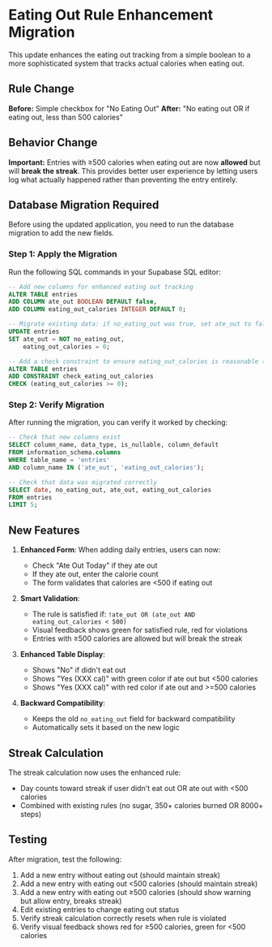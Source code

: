 # Eating Out Rule Enhancement Migration

This update enhances the eating out tracking from a simple boolean to a more sophisticated system that tracks actual calories when eating out.

## Rule Change

**Before:** Simple checkbox for "No Eating Out"
**After:** "No eating out OR if eating out, less than 500 calories"

## Behavior Change

**Important:** Entries with ≥500 calories when eating out are now **allowed** but will **break the streak**. This provides better user experience by letting users log what actually happened rather than preventing the entry entirely.

## Database Migration Required

Before using the updated application, you need to run the database migration to add the new fields.

### Step 1: Apply the Migration

Run the following SQL commands in your Supabase SQL editor:

```sql
-- Add new columns for enhanced eating out tracking
ALTER TABLE entries 
ADD COLUMN ate_out BOOLEAN DEFAULT false,
ADD COLUMN eating_out_calories INTEGER DEFAULT 0;

-- Migrate existing data: if no_eating_out was true, set ate_out to false (they didn't eat out)
UPDATE entries 
SET ate_out = NOT no_eating_out,
    eating_out_calories = 0;

-- Add a check constraint to ensure eating_out_calories is reasonable (non-negative)
ALTER TABLE entries 
ADD CONSTRAINT check_eating_out_calories 
CHECK (eating_out_calories >= 0);
```

### Step 2: Verify Migration

After running the migration, you can verify it worked by checking:

```sql
-- Check that new columns exist
SELECT column_name, data_type, is_nullable, column_default 
FROM information_schema.columns 
WHERE table_name = 'entries' 
AND column_name IN ('ate_out', 'eating_out_calories');

-- Check that data was migrated correctly
SELECT date, no_eating_out, ate_out, eating_out_calories 
FROM entries 
LIMIT 5;
```

## New Features

1. **Enhanced Form**: When adding daily entries, users can now:
   - Check "Ate Out Today" if they ate out
   - If they ate out, enter the calorie count
   - The form validates that calories are <500 if eating out

2. **Smart Validation**: 
   - The rule is satisfied if: `!ate_out OR (ate_out AND eating_out_calories < 500)`
   - Visual feedback shows green for satisfied rule, red for violations
   - Entries with ≥500 calories are allowed but will break the streak

3. **Enhanced Table Display**:
   - Shows "No" if didn't eat out
   - Shows "Yes (XXX cal)" with green color if ate out but <500 calories
   - Shows "Yes (XXX cal)" with red color if ate out and >=500 calories

4. **Backward Compatibility**: 
   - Keeps the old `no_eating_out` field for backward compatibility
   - Automatically sets it based on the new logic

## Streak Calculation

The streak calculation now uses the enhanced rule:
- Day counts toward streak if user didn't eat out OR ate out with <500 calories
- Combined with existing rules (no sugar, 350+ calories burned OR 8000+ steps)

## Testing

After migration, test the following:
1. Add a new entry without eating out (should maintain streak)
2. Add a new entry with eating out <500 calories (should maintain streak)
3. Add a new entry with eating out ≥500 calories (should show warning but allow entry, breaks streak)
4. Edit existing entries to change eating out status
5. Verify streak calculation correctly resets when rule is violated
6. Verify visual feedback shows red for ≥500 calories, green for <500 calories
